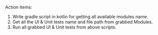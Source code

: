 Action items:

1. Write gradle script in kotlin for getting all available modules name.
2. Get all the UI & Unit tests name and file path from grabbed Modules.
3. Run all grabbed UI & Unit tests from above scripts.
